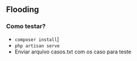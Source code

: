## Flooding

### Como testar?
- `composer install`]
- `php artisan serve`
- Enviar arquivo casos.txt com os caso para teste

